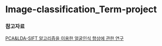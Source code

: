 # Image-classification_Term-project






### 참고자료
[PCA&LDA-SIFT 알고리즘을 이용한 얼굴인식 향상에 관한 연구](http://www.riss.kr/link?id=T11275632)
